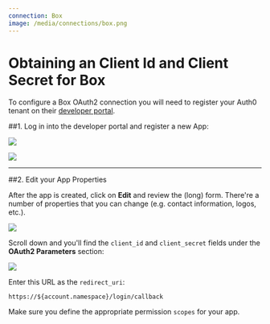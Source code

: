 ```yaml
---
connection: Box
image: /media/connections/box.png
---
```


# Obtaining an Client Id and Client Secret for Box

To configure a Box OAuth2 connection you will need to register your Auth0 tenant on their [developer portal](https://developers.box.com/).

##1. Log in into the developer portal and register a new App:

![](/media/articles/connections/social/box/box-register-1.png)

![](/media/articles/connections/social/box/box-register-2.png)

---

##2. Edit your App Properties

After the app is created, click on __Edit__ and review the (long) form. There're a number of properties that you can change (e.g. contact information, logos, etc.).

![](/media/articles/connections/social/box/box-register-3.png)

Scroll down and you'll find the `client_id` and `client_secret` fields under the __OAuth2 Parameters__ section:

![](/media/articles/connections/social/box/box-register-4.png)

Enter this URL as the `redirect_uri`:

	https://${account.namespace}/login/callback

Make sure you define the appropriate permission `scopes` for your app.
